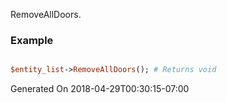 RemoveAllDoors.
### Example

```perl

$entity_list->RemoveAllDoors(); # Returns void
```


Generated On 2018-04-29T00:30:15-07:00